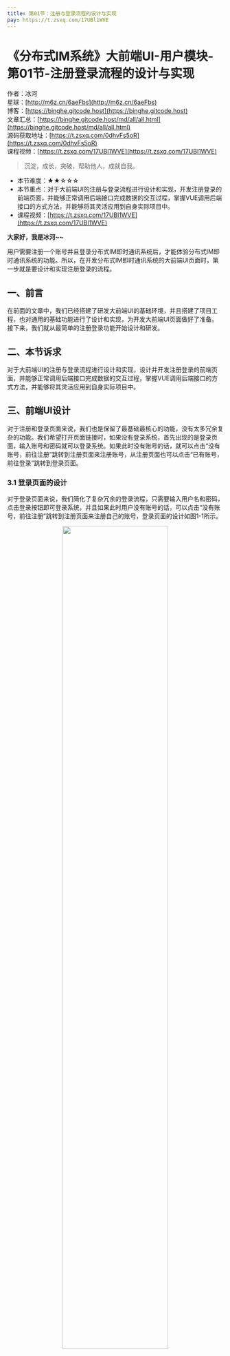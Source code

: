 ```yaml
---
title: 第01节：注册与登录流程的设计与实现
pay: https://t.zsxq.com/17UBl1WVE
---
```


# 《分布式IM系统》大前端UI-用户模块-第01节-注册登录流程的设计与实现

作者：冰河
<br/>星球：[http://m6z.cn/6aeFbs](http://m6z.cn/6aeFbs)
<br/>博客：[https://binghe.gitcode.host](https://binghe.gitcode.host)
<br/>文章汇总：[https://binghe.gitcode.host/md/all/all.html](https://binghe.gitcode.host/md/all/all.html)
<br/>源码获取地址：[https://t.zsxq.com/0dhvFs5oR](https://t.zsxq.com/0dhvFs5oR)
<br/>课程视频：[https://t.zsxq.com/17UBl1WVE](https://t.zsxq.com/17UBl1WVE)

> 沉淀，成长，突破，帮助他人，成就自我。

* 本节难度：★★☆☆☆
* 本节重点：对于大前端UI的注册与登录流程进行设计和实现，开发注册登录的前端页面，并能够正常调用后端接口完成数据的交互过程，掌握VUE调用后端接口的方式方法，并能够将其灵活应用到自身实际项目中。
* 课程视频：[https://t.zsxq.com/17UBl1WVE](https://t.zsxq.com/17UBl1WVE)

**大家好，我是冰河~~**

用户需要注册一个账号并且登录分布式IM即时通讯系统后，才能体验分布式IM即时通讯系统的功能。所以，在开发分布式IM即时通讯系统的大前端UI页面时，第一步就是要设计和实现注册登录的流程。

## 一、前言

在前面的文章中，我们已经搭建了研发大前端UI的基础环境，并且搭建了项目工程，也对通用的基础功能进行了设计和实现，为开发大前端UI页面做好了准备。接下来，我们就从最简单的注册登录功能开始设计和研发。

## 二、本节诉求

对于大前端UI的注册与登录流程进行设计和实现，设计并开发注册登录的前端页面，并能够正常调用后端接口完成数据的交互过程，掌握VUE调用后端接口的方式方法，并能够将其灵活应用到自身实际项目中。

## 三、前端UI设计

对于注册和登录页面来说，我们也是保留了最基础最核心的功能，没有太多冗余复杂的功能。我们希望打开页面链接时，如果没有登录系统，首先出现的是登录页面，输入账号和密码就可以登录系统。如果此时没有账号的话，就可以点击“没有账号，前往注册”跳转到注册页面来注册账号，从注册页面也可以点击“已有账号，前往登录”跳转到登录页面。

### 3.1 登录页面的设计

对于登录页面来说，我们简化了复杂冗余的登录流程，只需要输入用户名和密码，点击登录按钮即可登录系统，并且如果此时用户没有账号的话，可以点击“没有账号，前往注册”跳转到注册页面来注册自己的账号，登录页面的设计如图1-1所示。

<div align="center">
    <img src="https://binghe.gitcode.host/images/project/im/2024-02-09-001.png?raw=true" width="70%">
    <br/>
</div>

### 3.2 注册页面的设计

对于注册页面来说，我们同样简化了复杂冗余的注册流程，只需要输入用户名、昵称、密码和确认密码，点击注册按钮即可注册账号，如果此时已有登录账号的话，可以点击“已有账号，前往登录”跳转到登录页面。注册页面的整体设计如图1-2所示。

## 查看完整文章

加入[冰河技术](https://public.zsxq.com/groups/15552115418882.html)知识星球，解锁完整技术文章与完整代码
